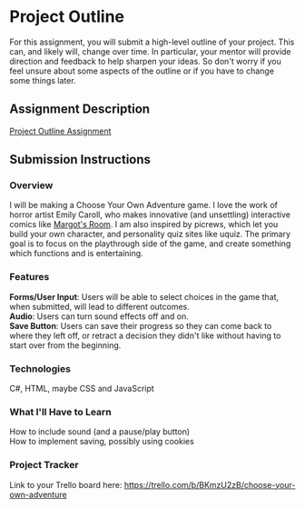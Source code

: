 # Project Outline
For this assignment, you will submit a high-level outline of your project. This can, and likely will, change over time. In particular, your mentor will provide direction and feedback to help sharpen your ideas. So don't worry if you feel unsure about some aspects of the outline or if you have to change some things later.

## Assignment Description
[Project Outline Assignment](https://education.launchcode.org/liftoff/modules/assignments/project-outline)

## Submission Instructions

### Overview
I will be making a Choose Your Own Adventure game. I love the work of horror artist Emily Caroll, who makes innovative (and unsettling) interactive comics like <a href="http://emcarroll.com/comics/margot/index.html">Margot's Room</a>. I am also inspired by picrews, which let you build your own character, and personality quiz sites like uquiz. The primary goal is to focus on the playthrough side of the game, and create something which functions and is entertaining.
### Features
<b>Forms/User Input</b>: Users will be able to select choices in the game that, when submitted, will lead to different outcomes.<br>
<b>Audio</b>: Users can turn sound effects off and on.<br>
<b>Save Button</b>: Users can save their progress so they can come back to where they left off, or retract a decision they didn't like without having to start over from the beginning.
### Technologies
C#, HTML, maybe CSS and JavaScript
### What I'll Have to Learn
How to include sound (and a pause/play button)<br>
How to implement saving, possibly using cookies
### Project Tracker
Link to your Trello board here:
https://trello.com/b/BKmzU2zB/choose-your-own-adventure
